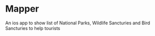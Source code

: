 # Mapper
An ios app to show list of National Parks, Wildlife Sancturies and Bird Sancturies to help tourists
